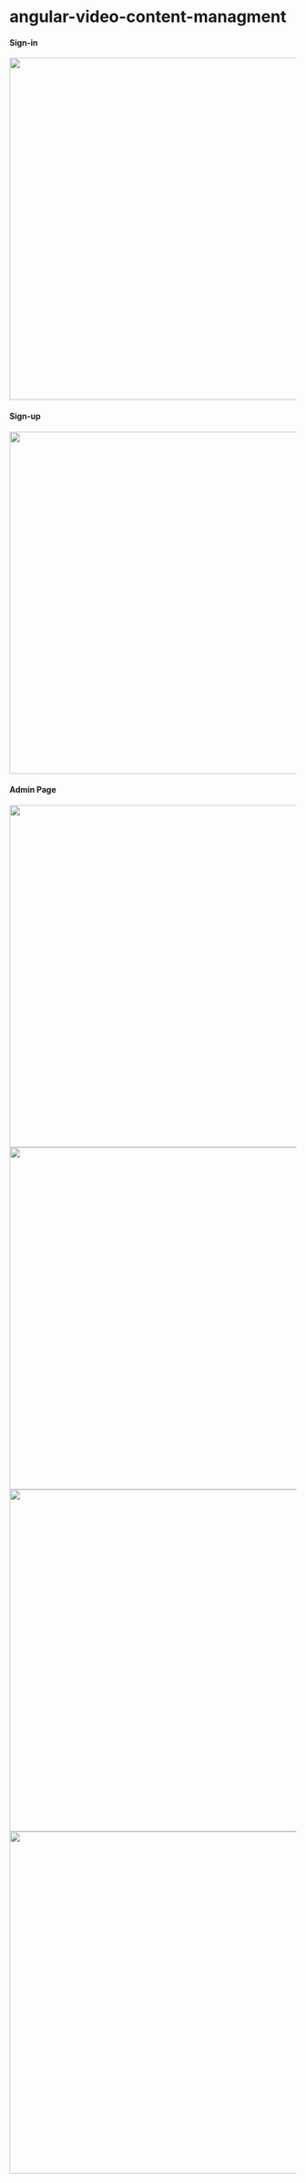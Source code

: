 # angular-video-content-managment

#### Sign-in
<img src="https://user-images.githubusercontent.com/53793285/183910603-76314fe4-3c50-4a64-b28b-fd27c559ce7c.jpg" width="600">

#### Sign-up
<img src="https://user-images.githubusercontent.com/53793285/183910824-dbe52231-63cb-48e9-9fea-91d0a4b83d34.jpg" width="600">



#### Admin Page
<img src="https://user-images.githubusercontent.com/53793285/183911319-98593c03-b179-4520-9262-718e46ecac86.jpg" width="600">



<img src="https://user-images.githubusercontent.com/53793285/210634091-0bcbc779-3046-4569-85f8-5a324f715136.jpg" width="600">
<img src="https://user-images.githubusercontent.com/53793285/210634101-2412eec4-5c28-488c-870d-776524efb648.jpg" width="600">
<img src="https://user-images.githubusercontent.com/53793285/210634111-2e48658e-fa8c-4978-8058-460ee069ea24.jpg" width="600">
